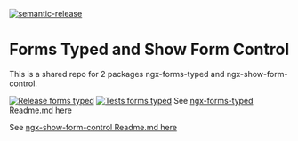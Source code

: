 [![semantic-release](https://img.shields.io/badge/%20%20%F0%9F%93%A6%F0%9F%9A%80-semantic--release-e10079.svg)](https://github.com/semantic-release/semantic-release)

# Forms Typed and Show Form Control
This is a shared repo for 2 packages ngx-forms-typed and ngx-show-form-control.

[![Release forms typed](https://github.com/gparlakov/forms-typed/actions/workflows/release-forms-typed.yml/badge.svg?branch=master)](https://github.com/gparlakov/forms-typed/actions/workflows/release-forms-typed.yml)
[![Tests forms typed](https://github.com/gparlakov/forms-typed/actions/workflows/test-forms-typed.yml/badge.svg?branch=master)](https://github.com/gparlakov/forms-typed/actions/workflows/test-forms-typed.yml)
See [ngx-forms-typed Readme.md here](./projects/forms/README.md)

See [ngx-show-form-control Readme.md here](./projects/show-form-control/README.md)
